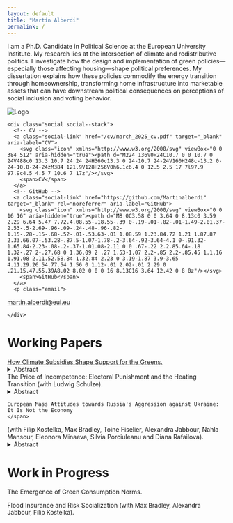 ```yaml
---
layout: default
title: "Martín Alberdi"
permalink: /
---
```


<div class="hero" id="about">
  <div class="intro">
    <p>I am a Ph.D. Candidate in Political Science at the European University Institute. My research lies at the intersection of climate and redistributive politics.
    I investigate how the design and implementation of green policies—especially those affecting housing—shape political preferences. 
    My dissertation explains how these policies commodify the energy transition through homeownership, transforming home infrastructure into marketable assets that can have downstream political consequences on perceptions of social inclusion and voting behavior.</p>

  </div>

  <aside class="side">
    <img class="profile" src="{{ site.logo | relative_url }}" alt="Logo" />

    <div class="social social--stack">
      <!-- CV -->
      <a class="social-link" href="/cv/march_2025_cv.pdf" target="_blank" aria-label="CV">
        <svg class="icon" xmlns="http://www.w3.org/2000/svg" viewBox="0 0 384 512" aria-hidden="true"><path d="M224 136V0H24C10.7 0 0 10.7 0 24V488c0 13.3 10.7 24 24 24H360c13.3 0 24-10.7 24-24V160H248c-13.2 0-24-10.8-24-24zM384 121.9V128H256V0h6.1c6.4 0 12.5 2.5 17 7l97.9 97.9c4.5 4.5 7 10.6 7 17z"/></svg>
        <span>CV</span>
      </a>
      <!-- GitHub -->
      <a class="social-link" href="https://github.com/Martinalberdi" target="_blank" rel="noreferrer" aria-label="GitHub">
        <svg class="icon" xmlns="http://www.w3.org/2000/svg" viewBox="0 0 16 16" aria-hidden="true"><path d="M8 0C3.58 0 0 3.64 0 8.13c0 3.59 2.29 6.64 5.47 7.72.4.08.55-.18.55-.39 0-.19-.01-.82-.01-1.49-2.01.37-2.53-.5-2.69-.96-.09-.24-.48-.96-.82-1.15-.28-.15-.68-.52-.01-.53.63-.01 1.08.59 1.23.84.72 1.21 1.87.87 2.33.66.07-.53.28-.87.5-1.07-1.78-.2-3.64-.92-3.64-4.1 0-.91.32-1.65.84-2.23-.08-.2-.37-1.01.08-2.11 0 0 .67-.22 2.2.85.64-.18 1.32-.27 2-.27.68 0 1.36.09 2 .27 1.53-1.07 2.2-.85 2.2-.85.45 1.1.16 1.91.08 2.11.52.58.84 1.32.84 2.23 0 3.19-1.87 3.9-3.65 4.11.29.26.54.77.54 1.56 0 1.12-.01 2.02-.01 2.29 0 .21.15.47.55.39A8.02 8.02 0 0 0 16 8.13C16 3.64 12.42 0 8 0z"/></svg>
        <span>GitHub</span>
      </a>
      <p class="email">
  <a href="mailto:martin.alberdi@eui.eu">martin.alberdi@eui.eu</a>
</p>

    </div>
  </aside>
</div>

<h1 class="section-title" id="research">Working Papers</h1>

<!-- Working Papers -->
<section id="bibliography">

  <!-- Paper 1 -->
<div class="paper-header">
  <a href="https://osf.io/preprints/osf/ysvuq">How Climate Subsidies Shape Support for the Greens.</a>
  <span class="paper-tail">
    <span class="paper-authors"></span>
    <details class="abstract">
      <summary class="inline-button">Abstract</summary>
      <div class="abstract-body">
          How do climate subsidies affect support for Green parties? Lately, climate policy has shifted from pricing carbon to subsidizing clean energy. Policies that impose concentrated costs trigger backlash, but what happens when benefits are concentrated and costs diffuse? I examine how subsidies for rooftop solar panels shape political behavior in Germany. I argue that subsidies channeled through homeownership can generate resource and informational effects that redefine homeowners as active participants in the energy transition. Using administrative and panel survey data with difference-in-differences designs, I show that owning solar panels increases homeowner support for the Greens and the likelihood of joining environmental interest groups. Further evidence indicates this stems from owners perceiving financial benefits, gaining information about complementary policies, and engaging in collective action. These findings suggest that climate subsidies can generate an endogenous source of support for fast-tracking the climate transition, albeit at the cost of increasing wealth inequality between recipients and non-recipients
      </div>
    </details>
  </span>
</div>

  <!-- Paper 2 -->
<div class="paper-header">
  <span class="paper-title">
  The Price of Incompetence: Electoral Punishment and the Heating Transition
      </span>
  
  <span class="paper-tail">
    <span class="paper-authors">(with Ludwig Schulze).
    </span>
    <details class="abstract">
      <summary class="inline-button">Abstract</summary>
      <div class="abstract-body">
          What are the electoral consequences for Green parties when implementing energy transition policies? Despite broad citizen support for climate action, these parties can face electoral punishment even when policies align with their core mandate. We argue that perceived governing incompetence drives electoral punishment against parties leading the green transition. We examine the argument using high-frequency survey and census data in a difference-in-differences design, leveraging the unexpected 2023 leak of Germany's Building Energy Act. Our analysis finds that counties with a higher share of carbon-based heating systems experienced a significant decline in Green party support. This punishment is driven by former Green voters switching allegiance, notably to the CDU/CSU, due to a generalized decline in perceived Green competence. Our results suggest that also governance, beyond material costs, can undermine the implementation of the green agenda.
      </div>
    </details>
  </span>
</div>

  <!-- Paper 3 -->
<div class="paper-header">
  <span class="paper-title">

    European Mass Attitudes towards Russia's Aggression against Ukraine: It Is Not the Economy
    </span>
  <span class="paper-tail">
    <span class="paper-authors">
      (with Filip Kostelka, Max Bradley, Toine Fiselier, Alexandra Jabbour, Nahla Mansour,
      Eleonora Minaeva, Silvia Porciuleanu and Diana Rafailova).
    </span>
    <details class="abstract">
      <summary class="inline-button">Abstract</summary>
      <div class="abstract-body">
    This paper studies variation in mass attitudes towards the Russo-Ukrainian War. Although most Europeans express dismay at Russia's aggression against Ukraine, more ambivalent or even pro-Kremlin positions are not rare. Drawing on the literature on foreign policy and wars, we hypothesize that support for the aggressor may reflect a quartet of factors: economic interests, ideological preferences, political cues, and disinformation. We probe the role of these factors using an original survey conducted in five countries (Czechia, France, Poland, Romania, and Slovakia) and spanning over 12,000 respondents. The results of three types of analyses reveal that neutral and pro-Kremlin positions, supported by significant segments of European society, are minimally related to economic interests. They are most strongly tied to political cues, followed by disinformation and ideology. These findings carry important implications for containing Russia's influence over Europe's public opinion and contribute to the literature on public preference formation in the field of foreign policy.   
      </div>
    </details>
  </span>
</div>

</section>

<h1 class="section-title">Work in Progress</h1>

<section id="bibliography">
  <p><span style="font-weight:400;font-style:">The Emergence of Green Consumption Norms.</span><br></p>
</section>

<section id="bibliography">
  <p><span style="font-weight:400;font-style:">Flood Insurance and Risk Socialization </span>
      <span style="font-size:0.85rem; color:var(--muted);">
      (with Max Bradley, Alexandra Jabbour, Filip Kostelka).
    </span>
  <br></p>
</section>


